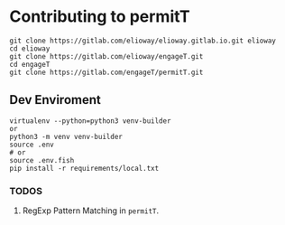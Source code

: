 # Contributing to permitT
```shell
git clone https://gitlab.com/elioway/elioway.gitlab.io.git elioway
cd elioway
git clone https://gitlab.com/elioway/engageT.git
cd engageT
git clone https://gitlab.com/engageT/permitT.git
```
## Dev Enviroment
```
virtualenv --python=python3 venv-builder
or
python3 -m venv venv-builder
source .env
# or
source .env.fish
pip install -r requirements/local.txt
```
### TODOS
1. RegExp Pattern Matching in `permitT`.
